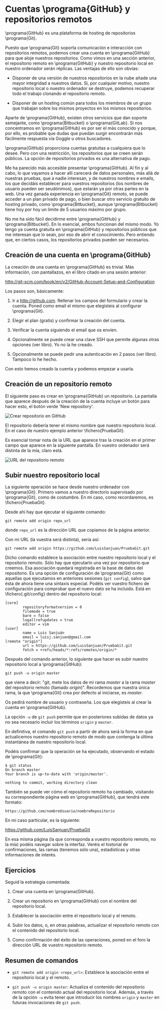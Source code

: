 # Cuentas \programa{GitHub} y repositorios remotos
\programa{GitHub} es una plataforma de hosting de repositorios \programa{Git}.

Puesto que \programa{Git} soporta comunicación e interacción con repositorios
remotos, podemos crear una cuenta en \programa{GitHub} para que aloje nuestros
repositorios. Como vimos en una sección anterior, el repositorio remoto en
\programa{GitHub} y nuestro repositorio local en nuestro ordenador serán
réplicas. Las ventajas de ello son obvias:

- Disponer de una versión de nuestros repositorios en la nube añade una mayor
  integridad a nuestros datos. Si, por cualquier motivo, nuestro repositorio
  local o nuestro ordenador se destruye, podemos recuperar todo el trabajo
  clonando el repositorio remoto.

- Disponer de un hosting común para todos los miembros de un grupo que trabajan 
  sobre los mismos proyectos en los mismos repositorios.

Aparte de \programa{GitHub}, existen otros servicios que dan soporte semejante,
como \programa{Bitbucket} o \programa{GitLab}. Si nos concentramos en
\programa{GitHub} es por ser el más conocido y porque, por ello, es probable
que dudas que puedan surgir encontrarán más fácilmente respuesta vía Goggle u
otros buscadores.

\programa{GitHub} proporciona cuentas gratuitas a cualquiera que lo desee. Pero
con una restricción, los repositorios que se creen serán públicos. La opción
de repositorios privados es una alternativa de pago.

Me ha parecido más accesible presentar \programa{GitHub}. Al fin y al cabo, lo
que vayamos a hacer allí carecerá de datos personales, más allá de nuestras
pruebas, que a nadie interesan, y de nuestros nombres e emails, los que
decidáis establecer para vuestros repositorios (los nombres de usuario pueden
ser seudónimos), que estarán ya por otras partes en la web. Una vez ganada
experiencia en \programa{Git} remoto, se puede acceder a un plan privado de
pago, o bien buscar otro servicio gratuito de hosting privado, como
\programa{Bitbucket}, aunque \programa{Bitbucket} tiene hoy por hoy un límite
de 5 usuarios máximo por grupo.

No me ha sido fácil decidirme entre \programa{GitHub} y \programa{Bitbucket}.
En lo esencial, ambos funcionan del mismo modo. Yo tengo ya cuenta gratuita
en \programa{GitHub} y repositorios públicos que me interesan que lo sean, por
eso de abrir el conocimiento. Pero entiendo que, en ciertos casos, los repositorios
privados pueden ser necesarios.

## Creación de una cuenta en \programa{GitHub}
La creación de una cuenta en \programa{GitHub} es trivial. Más información, con
pantallazos, en el libro citado en una sesión anterior:

<http://git-scm.com/book/en/v2/GitHub-Account-Setup-and-Configuration>

Los pasos son, básicamente:

1. Ir a <http://github.com>. Rellenar los campos del formulario y crear la
   cuenta. Poned como email el mismo que elegísteis al configurar
   \programa{Git}.

2. Elegir el plan (gratis) y confirmar la creación del
   cuenta.

3. Verificar la cuenta siguiendo el email que os envíen. 

4. Opcionalmente se puede crear una clave SSH que permite algunas otras
   opciones (ver libro). Yo no la he creado.

5. Opcionalmente se puede pedir una autenticación en 2 pasos (ver libro).
   Tampoco lo he hecho.

Con esto hemos creado la cuenta y podemos empezar a usarla.

## Creación de un repositorio remoto
El siguiente paso es crear en \programa{GitHub} un repositorio. La pantalla
que aparece después de la creación de la cuenta incluye un botón para hacer esto,
el botón verde 'New repository'.

![Crear repositorio en GitHub](crear_github_repo.png)

El repositorio debería tener el mismo nombre que nuestro repositorio local. En
el caso de nuestro ejemplo anterior \fichero{PruebaGit}.

Es esencial tomar nota de la URL que aparece tras la creación en el primer
campo que aparece en la siguiente pantalla. En vuestro ordenador
será distinta de la mía, claro está.

![URL del repositorio remoto](repo_url.png)

## Subir nuestro repositorio local
La siguiente operación se hace desde nuestro ordenador con \programa{Git}.
Primero vamos a nuestro directorio supervisado por \programa{Git}, como
de costumbre. En mi caso, como recordaremos, es \fichero{PruebaGit}.

Desde ahí hay que ejecutar el siguiente comando:

    git remote add origin repo_url

donde `repo_url` es la dirección URL que copiamos de la página anterior.

Con mi URL (la vuestra será distinta), sería así:

    git remote add origin https://github.com/LuisSanjuan/PruebaGit.git

Dicho comando establece la asociación entre nuestro repositorio local y el
repositorio remoto. Sólo hay que ejecutarlo una vez por repositorio que creemos.
Esa asociación quedará registrada en la base de datos del repositorio. Es
una opción de configuración de \programa{Git} como aquellas que ejecutamos
en anteriores sesiones (`git config`), salvo que ésta de ahora tiene una
sintaxis especial. Podéis ver vuestro fichero de configuración para comprobar
que el nuevo dato se ha incluido. Está en \fichero{.git/config} dentro del
repositorio local:

~~~
[core]
        repositoryformatversion = 0
        filemode = true
        bare = false
        logallrefupdates = true
        editor = vim
[user]
        name = Luis Sanjuán
        email = luisj.sanjuan@gmail.com
[remote "origin"]
        url = https://github.com/LuisSanjuan/PruebaGit.git
        fetch = +refs/heads/*:refs/remotes/origin/*
~~~

Después del comando anterior, lo siguiente que hacer es subir nuestro
repositorio local a \programa{GitHub}:

    git push -u origin master

que viene a decir: "git, mete los datos de mi rama _master_ a la rama _master_ del
repositorio remoto (llamado _origin_)". Recordemos que nuestra única rama, la
que \programa{Git} crea por defecto al iniciarse, es _master_.

Os pedirá nombre de usuario y contraseña. Los que elegisteis al crear la
cuenta en \programa{GitHub}.

La opción `-u` de `git push` permite que en posteriores subidas de datos ya no
sea necesario incluir los términos `origin` y `master`.

En definitiva, el comando `git push` a partir de ahora será la forma en que
actualicemos nuestro repositorio remoto de modo que contenga la última
instantánea de nuestro repositorio local.

Podéis confirmar que la operación se ha ejecutado, observando el estado de
\programa{Git}:

~~~
$ git status
On branch master
Your branch is up-to-date with 'origin/master'.

nothing to commit, working directory clean
~~~

También se puede ver cómo el repositorio remoto ha cambiado, visitando su
correspondiente página web en \programa{GitHub}, que tendrá este formato:

    https://github.com/nombreUsuario/nombreRepositorio

En mi caso particular, es la siguiente:

<https://github.com/LuisSanjuan/PruebaGit>

En esa misma página (la que corresponda a vuestro repositorio remoto, no la
mía) podéis navegar sobre la interfaz. Veréis el historial de confirmaciones,
las ramas (tenemos sólo una), estadísticas y otras informaciones de interés.

## Ejercicios
Seguid la estrategia comentada:

1. Crear una cuenta en \programa{GitHub}.

2. Crear un repositorio en \programa{GitHub} con el nombre del
   repositorio local.

3. Establecer la asociación entre el repositorio local y el remoto.

4. Subir los datos, o, en otras palabras, actualizar el
   repositorio remoto con el contenido del repositorio local.

5. Como confirmación del éxito de las operaciones, poned en el foro
   la dirección URL de vuestro repositorio remoto.

## Resumen de comandos
- `git remote add origin <repo_url>`: Establece la asociación entre
   el repositorio local y el remoto.

- `git push -u origin master`: Actualiza el contenido del repositorio
  remoto con el contenido actual del repositorio local. Además,
  a través de la opción `-u` evita tener que introducir los nombres
  `origin` y `master` en futuras invocaciones de `git push`.
